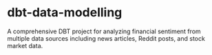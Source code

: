 # dbt-data-modelling
A comprehensive DBT project for analyzing financial sentiment from multiple data sources including news articles, Reddit posts, and stock market data.
